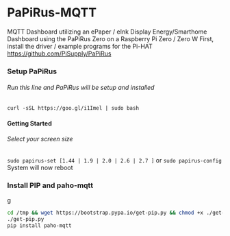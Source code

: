 # PaPiRus-MQTT
MQTT Dashboard utilizing an ePaper / eInk Display
Energy/Smarthome Dashboard using the PaPiRus Zero on a Raspberry Pi Zero / Zero W
First, install the driver / example programs for the Pi-HAT
https://github.com/PiSupply/PaPiRus

### Setup PaPiRus
###### Run this line and PaPiRus will be setup and installed
```curl -sSL https://goo.gl/i1Imel | sudo bash```
#### Getting Started
###### Select your screen size
```sudo papirus-set [1.44 | 1.9 | 2.0 | 2.6 | 2.7 ]```
or
```sudo papirus-config```
System will now reboot

### Install PIP and paho-mqtt
g

```bash
cd /tmp && wget https://bootstrap.pypa.io/get-pip.py && chmod +x ./get-pip.py
./get-pip.py
pip install paho-mqtt
```
